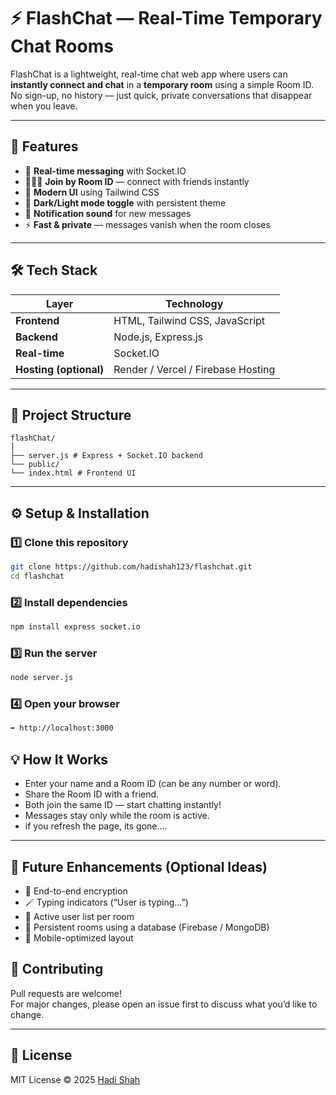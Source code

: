 # ⚡ FlashChat — Real-Time Temporary Chat Rooms

FlashChat is a lightweight, real-time chat web app where users can **instantly connect and chat** in a **temporary room** using a simple Room ID.  
No sign-up, no history — just quick, private conversations that disappear when you leave.

---

## 🚀 Features

- 💬 **Real-time messaging** with Socket.IO  
- 🧑‍🤝‍🧑 **Join by Room ID** — connect with friends instantly  
- 🎨 **Modern UI** using Tailwind CSS  
- 🌙 **Dark/Light mode toggle** with persistent theme  
- 🔔 **Notification sound** for new messages  
- ⚡ **Fast & private** — messages vanish when the room closes  

---

## 🛠️ Tech Stack

| Layer | Technology |
|-------|-------------|
| **Frontend** | HTML, Tailwind CSS, JavaScript |
| **Backend** | Node.js, Express.js |
| **Real-time** | Socket.IO |
| **Hosting (optional)** | Render / Vercel / Firebase Hosting |

---
## 📁 Project Structure
```
flashChat/
│
├── server.js # Express + Socket.IO backend
└── public/
└── index.html # Frontend UI
```

---

## ⚙️ Setup & Installation

### 1️⃣ Clone this repository

```bash
git clone https://github.com/hadishah123/flashchat.git
cd flashchat
```

### 2️⃣ Install dependencies
```bash
npm install express socket.io
```
### 3️⃣ Run the server
```bash
node server.js
```
### 4️⃣ Open your browser
```bash 
➡️ http://localhost:3000
```
## 💡 How It Works

- Enter your name and a Room ID (can be any number or word).
- Share the Room ID with a friend.
- Both join the same ID — start chatting instantly!
- Messages stay only while the room is active.
- if you refresh the page, its gone....

---

## 🧠 Future Enhancements (Optional Ideas)

- 🔐 End-to-end encryption  
- 🪄 Typing indicators (“User is typing...”)
- 👥 Active user list per room  
- 💾 Persistent rooms using a database (Firebase / MongoDB)  
- 📱 Mobile-optimized layout

## 🤝 Contributing

Pull requests are welcome!  
For major changes, please open an issue first to discuss what you’d like to change.

---

## 🪪 License

MIT License © 2025 [Hadi Shah](https://github.com/hadishah123)